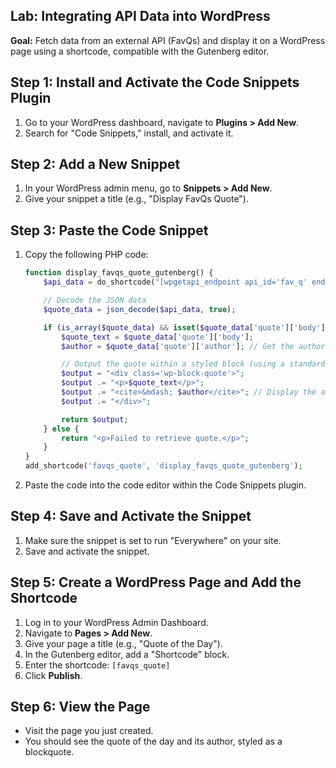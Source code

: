 ## Lab: Integrating API Data into WordPress

**Goal:** Fetch data from an external API (FavQs) and display it on a WordPress page using a shortcode, compatible with the Gutenberg editor.

## Step 1: Install and Activate the Code Snippets Plugin

1.  Go to your WordPress dashboard, navigate to **Plugins > Add New**.
2.  Search for "Code Snippets," install, and activate it.

## Step 2: Add a New Snippet

1.  In your WordPress admin menu, go to **Snippets > Add New**.
2.  Give your snippet a title (e.g., "Display FavQs Quote").

## Step 3: Paste the Code Snippet

1.  Copy the following PHP code:

    ```php
    function display_favqs_quote_gutenberg() {
        $api_data = do_shortcode("[wpgetapi_endpoint api_id='fav_q' endpoint_id='fav_q_endpoint' raw='true']");
    
        // Decode the JSON data
        $quote_data = json_decode($api_data, true);
    
        if (is_array($quote_data) && isset($quote_data['quote']['body'])) {
            $quote_text = $quote_data['quote']['body'];
            $author = $quote_data['quote']['author']; // Get the author
    
            // Output the quote within a styled block (using a standard paragraph and cite)
            $output = "<div class='wp-block-quote'>";
            $output .= "<p>$quote_text</p>";
            $output .= "<cite>&mdash; $author</cite>"; // Display the author
            $output .= "</div>";
    
            return $output;
        } else {
            return "<p>Failed to retrieve quote.</p>";
        }
    }
    add_shortcode('favqs_quote', 'display_favqs_quote_gutenberg');
    ```

2.  Paste the code into the code editor within the Code Snippets plugin.

## Step 4: Save and Activate the Snippet

1.  Make sure the snippet is set to run "Everywhere" on your site.
2.  Save and activate the snippet.

## Step 5: Create a WordPress Page and Add the Shortcode

1.  Log in to your WordPress Admin Dashboard.
2.  Navigate to **Pages > Add New**.
3.  Give your page a title (e.g., "Quote of the Day").
4.  In the Gutenberg editor, add a "Shortcode" block.
5.  Enter the shortcode: `[favqs_quote]`
6.  Click **Publish**.

## Step 6: View the Page

* Visit the page you just created.
* You should see the quote of the day and its author, styled as a blockquote.
